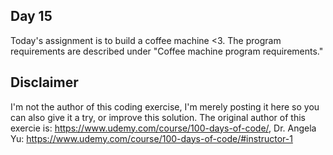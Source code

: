 ## Day 15

Today's assignment is to build a coffee machine <3.
The program requirements are described under "Coffee machine program requirements."


## Disclaimer

I'm not the author of this coding exercise, I'm merely posting it here so you can also give it a try, or improve this solution. The original author of this exercie is:
https://www.udemy.com/course/100-days-of-code/, Dr. Angela Yu: https://www.udemy.com/course/100-days-of-code/#instructor-1
